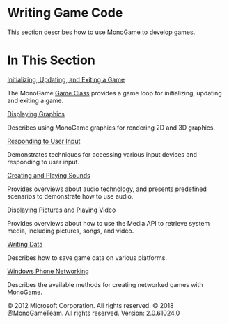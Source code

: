 ﻿

# Writing Game Code

This section describes how to use MonoGame to develop games.

# In This Section

[Initializing, Updating, and Exiting a Game](ApplicationModel.md)

The MonoGame [Game Class](T_Microsoft_Xna_Framework_Game.md) provides a game loop for initializing, updating and exiting a game.

[Displaying Graphics](Graphics.md)

Describes using MonoGame graphics for rendering 2D and 3D graphics.

[Responding to User Input](Input.md)

Demonstrates techniques for accessing various input devices and responding to user input.

[Creating and Playing Sounds](Audio.md)

Provides overviews about audio technology, and presents predefined scenarios to demonstrate how to use audio.

[Displaying Pictures and Playing Video](Media.md)

Provides overviews about how to use the Media API to retrieve system media, including pictures, songs, and video.

[Writing Data](Storage_HowTo_SaveDataMobile.md)

Describes how to save game data on various platforms.

[Windows Phone Networking](WindowsPhoneNetworking.md)

Describes the available methods for creating networked games with MonoGame.

© 2012 Microsoft Corporation. All rights reserved. 
© 2018 @MonoGameTeam. All rights reserved. 
Version: 2.0.61024.0
